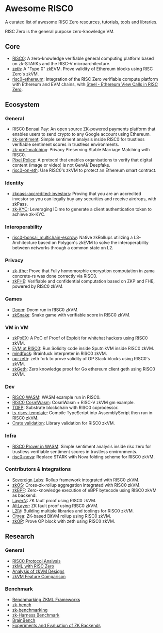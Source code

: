 # Awesome RISC0

A curated list of awesome RISC Zero resources, tutorials, tools and libraries.

RISC Zero is the general purpose zero-knowledge VM.

## Core

- [RISC0](https://github.com/risc0/risc0): A zero-knowledge verifiable general computing platform based on zk-STARKs and the RISC-V microarchitecture.
- [zeth](https://github.com/risc0/zeth): A "Type 0" zkEVM. Prove validity of Ethereum blocks using RISC Zero's zkVM.
- [risc0-ethereum](https://github.com/risc0/risc0-ethereum): Integration of the RISC Zero verifiable compute platform with Ethereum and EVM chains, with [Steel - Ethereum View Calls in RISC Zero](https://github.com/risc0/risc0-ethereum/tree/main/steel).

## Ecosystem

### General

- [RISC0 Bonsai Pay](https://twitter.com/RiscZero/status/1722947341152604306): An open source ZK-powered payments platform that enables users to send crypto to any Google account using Ethereum.
- [zk-sentiment](https://github.com/rsproule/zk-sentiment): Simple sentiment analysis inside RISC0 for trustless verifiable sentiment scores in trustless environments.
- [zk-pref-matching](https://github.com/rsproule/zk-pref-matching): Privacy Preserving Stable Marriage Matching with RISC0.
- [Pixel Police](https://devfolio.co/projects/pixel-police-a4c5): A protocol that enables organisations to verify that digital content (image or video) is not GenAI/ Deepfake.
- [risc0-on-eth](https://github.com/intoverflow/risc0-on-eth): Use RISC0's zkVM to protect an Ethereum smart contract.

### Identity

- [zkpass-accredited-investors](https://github.com/l2iterative/zkpass-accredited-investors): Proving that you are an accredited investor so you can legally buy any securities and receive airdrops, with zkPass.
- [zk-KYC](https://github.com/risc0/demos/tree/main/zk-kyc): Leveraging ID.me to generate a client authentication token to achieve zk-KYC.

### Interoperability

- [risc0-bonsai_multichain-escrow](https://github.com/wsdt/risc0-bonsai_multichain-escrow): Native zkRollups utilizing a L3-Architecture based on Polygon's zkEVM to solve the interoperability between networks through a common state on L2.

### Privacy

- [zk-tfhe](https://github.com/rsproule/zk-tfhe): Prove that Fully homomorphic encryption computation in zama concrete-rs was done correctly via RISC0.
- [zkFHE](https://github.com/emilianobonassi/zkFHE): Verifiable and confidential computation based on ZKP and FHE, powered by RISC0 zkVM.

### Games

- [Doom](https://www.risczero.com/news/when-the-doom-music-kicks-in): Doom run in RISC0 zkVM.
- [zkSnake](https://github.com/0xAndoroid/zkSnake): Snake game with verifiable score in RISC0 zkVM.

### VM in VM

- [zkPoEX](https://github.com/zkoranges/zkPoEX): A PoC of Proof of Exploit for whitehat hackers using RISC0 zkVM.
- [EVM at RISC0](https://github.com/odradev/evm-at-risc0): Run Solidity code inside SputnikVM inside RISC0 zkVM.
- [mindfuck](https://github.com/hananbeer/mindfuck): Brainfuck interpreter in RISC0 zkVM.
- [op-zeth](https://github.com/anton-rs/op-zeth/tree/refcell/op-zeth): zeth fork to prove validity of OP Stack blocks using RISC0's zkVM.
- [zkGeth](https://github.com/hero78119/zkGeth): Zero knowledge proof for Go ethereum client geth using RISC0 zkVM.

### Dev

- [RISC0 WASM](https://github.com/risc0/risc0/tree/main/examples/wasm): WASM example run in RISC0.
- [RISC0 CosmWasm](https://github.com/bmorphism/risc0-cosmwasm-example): CosmWasm + RISC-V zkVM gm example.
- [TOEP](https://github.com/justinfrevert/Project-TOEP): Substrate blockchain with RISC0 coprocessor.
- [ts-riscv-template](https://twitter.com/NitanshuL/status/1739316061504508371): Compile TypeScript into AssemblyScript then run in RISC0 zkVM.
- [Crate validation](https://risc0.github.io/ghpages/dev/crate-validation/index.html): Library validation for RISC0 zkVM.

### Infra

- [RISC0 Prover in WASM](https://twitter.com/stskeeps/status/1659798273236824064): Simple sentiment analysis inside risc zero for trustless verifiable sentiment scores in trustless environments.
- [risc0-nova](https://github.com/hero78119/risc0-nova): Replace STARK with Nova folding scheme for RISC0 zkVM.

### Contributors & Integrations

- [Sovereign Labs](https://github.com/Sovereign-Labs): Rollup framework integrated with RISC0 zkVM.
- [zkOS](https://github.com/starkoracles/zkos): Cross-zk-rollup aggregation integrated with RISC0 zkVM.
- [zkBPF](https://github.com/Eclipse-Laboratories-Inc/zk-bpf): Zero-knowledge execution of eBPF bytecode using RISC0 zkVM as backend.
- [LayerN](https://twitter.com/RiscZero/status/1660712143032041472): ZK fault proof using RISC0 zkVM.
- [AltLayer](https://www.risczero.com/news/altlayer-zkfraudproofs): ZK fault proof using RISC0 zkVM.
- [L2IV](https://github.com/l2iterative): Building multiple libraries and toolings for RISC0 zkVM.
- [Citrea](https://citrea.xyz/): ZK-based BitVM rollup using RISC0 zkVM.
- [zkOP](https://github.com/ethereum-optimism/ecosystem-contributions/issues/61#issuecomment-1944799410): Prove OP block with zeth using RISC0 zkVM.

## Research

### General

- [RISC0 Protocol Analysis](https://github.com/ingonyama-zk/papers/blob/main/risc0_protocol_analysis.pdf)
- [zkML with RISC Zero](https://www.youtube.com/watch?v=yslyWRiCFCE)
- [Analysis of zkVM Designs](https://www.youtube.com/watch?v=tWJZX-WmbeY)
- [zkVM Feature Comparison](https://twitter.com/RiscZero/status/1777439550757019683)

### Benchmark

- [Benchmarking ZKML Frameworks](https://blog.ezkl.xyz/post/benchmarks/)
- [zk-bench](https://zkbench.dev/)
- [zk-benchmarking](https://github.com/delendum-xyz/zk-benchmarking)
- [zk-Harness Benchmark](https://www.zk-bench.org/)
- [BrainBench](https://brainbench.xyz/)
- [Experiments and Evaluation of ZK Backends](https://github.com/Pi-Squared-Network/proof-checker-public/blob/master/Performance.md)
